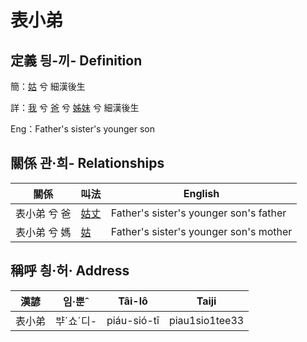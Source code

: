 # 表小弟
## 定義 딍-끼- Definition
簡：[姑](member12.md) 兮 細漢後生

詳：[我](member1.md) 兮 [爸](member2.md) 兮 [姊妹](member12.md) 兮 細漢後生

Eng：Father's sister's younger son

## 關係 관·희- Relationships

關係 | 叫法 | English
--- | --- | --- 
表小弟 兮 爸 | [姑丈](member43.md) | Father's sister's younger son's father
表小弟 兮 媽 | [姑](member12.md) | Father's sister's younger son's mother


## 稱呼 칑·허· Address

漢諺 | 임·뿐ˆ | Tâi-lô | Taiji
--- | --- | --- | --- 
表小弟 | ᄇᆤˊ쇼ˊ디- | piáu-sió-tī | piau1sio1tee33 
